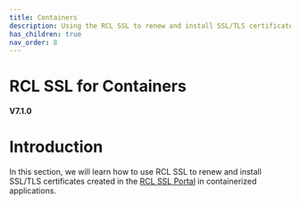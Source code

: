 ```yaml
---
title: Containers
description: Using the RCL SSL to renew and install SSL/TLS certificates created in the RCL SSL portal in container applications
has_children: true
nav_order: 8
---
```


# RCL SSL for Containers
**V7.1.0**

# Introduction

In this section, we will learn how to use RCL SSL to renew and install SSL/TLS certificates created in the [RCL SSL Portal](../portal/portal.md) in containerized applications.